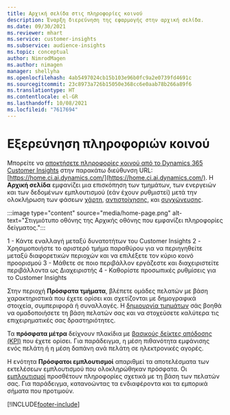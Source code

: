 ```yaml
---
title: Αρχική σελίδα στις πληροφορίες κοινού
description: Έναρξη διερεύνηση της εφαρμογής στην αρχική σελίδα.
ms.date: 09/30/2021
ms.reviewer: mhart
ms.service: customer-insights
ms.subservice: audience-insights
ms.topic: conceptual
author: NimrodMagen
ms.author: nimagen
manager: shellyha
ms.openlocfilehash: 4ab5497024cb15b103e96b0fc9a2e0739fd4691c
ms.sourcegitcommit: 23c8973a726b15050e368cc6e0aab78b266a89f6
ms.translationtype: HT
ms.contentlocale: el-GR
ms.lasthandoff: 10/08/2021
ms.locfileid: "7617694"
---
```

# <a name="explore-audience-insights"></a>Εξερεύνηση πληροφοριών κοινού

Μπορείτε να [αποκτήσετε πληροφορίες κοινού από το Dynamics 365 Customer Insights](https://home.ci.ai.dynamics.com/) στην παρακάτω διεύθυνση URL: [https://home.ci.ai.dynamics.com/](https://home.ci.ai.dynamics.com/).
Η **Αρχική σελίδα** εμφανίζει μια επισκόπηση των τμημάτων, των ενεργειών και των δεδομένων εμπλουτισμού (εάν έχουν ρυθμιστεί) μετά την ολοκλήρωση των φάσεων [χάρτη](map-entities.md), [αντιστοίχησης](match-entities.md), και [συγχώνευσης](merge-entities.md).

:::image type="content" source="media/home-page.png" alt-text="Στιγμιότυπο οθόνης της Αρχικής οθόνης που εμφανίζει πληροφορίες δείγματος.":::

1 - Κάντε εναλλαγή μεταξύ δυνατοτήτων του Customer Insights 2 - Χρησιμοποιήστε το αριστερό τμήμα παραθύρου για να περιηγηθείτε μεταξύ διαφορετικών περιοχών και να επιλέξετε τον κύριο κοινό προορισμού 3 - Μάθετε σε ποιο περιβάλλον εργάζεστε και διαχειριστείτε περιβάλλοντα ως Διαχειριστής 4 - Καθορίστε προσωπικές ρυθμίσεις για το Customer Insights

Στην περιοχή **Πρόσφατα τμήματα**, βλέπετε ομάδες πελατών με βάση χαρακτηριστικά που έχετε ορίσει και σχετίζονται με δημογραφικά στοιχεία, συμπεριφορά ή συναλλαγές. Η [δημιουργία τμημάτων](segments.md) σάς βοηθά να ομαδοποιήσετε τη βάση πελατών σας και να στοχεύσετε καλύτερα τις επιχειρηματικές σας δραστηριότητες.

Τα **πρόσφατα μέτρα** δείχνουν πλακίδια με [βασικούς δείκτες απόδοσης (KΡI)](measures.md) που έχετε ορίσει. Για παράδειγμα, η μέση πιθανότητα εμφάνισης ενός πελάτη ή η μέση δαπάνη ανά πελάτη σε ηλεκτρονικές αγορές.

Η ενότητα **Πρόσφατοι εμπλουτισμοί** απαριθμεί τα αποτελέσματα των εκτελέσεων εμπλουτισμού που ολοκληρώθηκαν πρόσφατα. Οι [εμπλουτισμοί](enrichment-hub.md) προσθέτουν πληροφορίες σχετικά με τη βάση των πελατών σας. Για παράδειγμα, κατανοώντας τα ενδιαφέροντα και τα εμπορικά σήματα που προτιμούν.

[!INCLUDE[footer-include](../includes/footer-banner.md)]